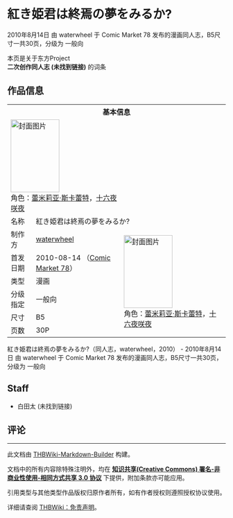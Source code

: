 # 紅き姫君は終焉の夢をみるか?

<!-- source html: G:\repos\THBWiki-Markdown-Builder\THBWikiMarkdown\Temp\main\2\24\ns0%3A%E7%B4%85%E3%81%8D%E5%A7%AB%E5%90%9B%E3%81%AF%E7%B5%82%E7%84%89%E3%81%AE%E5%A4%A2%E3%82%92%E3%81%BF%E3%82%8B%E3%81%8B%3F.html -->

2010年8月14日 由 waterwheel 于 Comic Market 78 发布的漫画同人志，B5尺寸一共30页，分级为 一般向

本页是关于东方Project  
 **二次创作同人志 (未找到链接)** 的词条

## 作品信息

<table><tbody><tr><th colspan="3">基本信息</th></tr><tr><td class="cover-artwork-mobile" colspan="2"><a href="./文件-紅き姫君は終焉の夢をみるか-封面.jpg.md" class="image" title="封面图片"><img alt="封面图片" src="https://upload.thwiki.cc/thumb/8/82/%E7%B4%85%E3%81%8D%E5%A7%AB%E5%90%9B%E3%81%AF%E7%B5%82%E7%84%89%E3%81%AE%E5%A4%A2%E3%82%92%E3%81%BF%E3%82%8B%E3%81%8B%3F%E5%B0%81%E9%9D%A2.jpg/112px-%E7%B4%85%E3%81%8D%E5%A7%AB%E5%90%9B%E3%81%AF%E7%B5%82%E7%84%89%E3%81%AE%E5%A4%A2%E3%82%92%E3%81%BF%E3%82%8B%E3%81%8B%3F%E5%B0%81%E9%9D%A2.jpg" decoding="async" loading="lazy" width="112" height="168" srcset="https://upload.thwiki.cc/thumb/8/82/%E7%B4%85%E3%81%8D%E5%A7%AB%E5%90%9B%E3%81%AF%E7%B5%82%E7%84%89%E3%81%AE%E5%A4%A2%E3%82%92%E3%81%BF%E3%82%8B%E3%81%8B%3F%E5%B0%81%E9%9D%A2.jpg/168px-%E7%B4%85%E3%81%8D%E5%A7%AB%E5%90%9B%E3%81%AF%E7%B5%82%E7%84%89%E3%81%AE%E5%A4%A2%E3%82%92%E3%81%BF%E3%82%8B%E3%81%8B%3F%E5%B0%81%E9%9D%A2.jpg 1.5x, https://upload.thwiki.cc/thumb/8/82/%E7%B4%85%E3%81%8D%E5%A7%AB%E5%90%9B%E3%81%AF%E7%B5%82%E7%84%89%E3%81%AE%E5%A4%A2%E3%82%92%E3%81%BF%E3%82%8B%E3%81%8B%3F%E5%B0%81%E9%9D%A2.jpg/224px-%E7%B4%85%E3%81%8D%E5%A7%AB%E5%90%9B%E3%81%AF%E7%B5%82%E7%84%89%E3%81%AE%E5%A4%A2%E3%82%92%E3%81%BF%E3%82%8B%E3%81%8B%3F%E5%B0%81%E9%9D%A2.jpg 2x" data-file-width="1172" data-file-height="1758"></a><div class="cover-char">角色：<a href="./蕾米莉亚·斯卡蕾特.md" title="蕾米莉亚·斯卡蕾特">蕾米莉亚·斯卡蕾特</a>，<a href="/%E5%8D%81%E5%85%AD%E5%A4%9C%E5%92%B2%E5%A4%9C" title="十六夜咲夜">十六夜咲夜</a></div></td>
</tr><tr><td class="label">名称</td><td colspan="2"> 紅き姫君は終焉の夢をみるか? </td></tr><tr><td class="label">制作方</td><td><a href="./waterwheel.md" title="waterwheel">waterwheel</a></td><td class="cover-artwork" rowspan="6" style="min-width:168px;"><a href="./文件-紅き姫君は終焉の夢をみるか-封面.jpg.md" class="image" title="封面图片"><img alt="封面图片" src="https://upload.thwiki.cc/thumb/8/82/%E7%B4%85%E3%81%8D%E5%A7%AB%E5%90%9B%E3%81%AF%E7%B5%82%E7%84%89%E3%81%AE%E5%A4%A2%E3%82%92%E3%81%BF%E3%82%8B%E3%81%8B%3F%E5%B0%81%E9%9D%A2.jpg/112px-%E7%B4%85%E3%81%8D%E5%A7%AB%E5%90%9B%E3%81%AF%E7%B5%82%E7%84%89%E3%81%AE%E5%A4%A2%E3%82%92%E3%81%BF%E3%82%8B%E3%81%8B%3F%E5%B0%81%E9%9D%A2.jpg" decoding="async" loading="lazy" width="112" height="168" srcset="https://upload.thwiki.cc/thumb/8/82/%E7%B4%85%E3%81%8D%E5%A7%AB%E5%90%9B%E3%81%AF%E7%B5%82%E7%84%89%E3%81%AE%E5%A4%A2%E3%82%92%E3%81%BF%E3%82%8B%E3%81%8B%3F%E5%B0%81%E9%9D%A2.jpg/168px-%E7%B4%85%E3%81%8D%E5%A7%AB%E5%90%9B%E3%81%AF%E7%B5%82%E7%84%89%E3%81%AE%E5%A4%A2%E3%82%92%E3%81%BF%E3%82%8B%E3%81%8B%3F%E5%B0%81%E9%9D%A2.jpg 1.5x, https://upload.thwiki.cc/thumb/8/82/%E7%B4%85%E3%81%8D%E5%A7%AB%E5%90%9B%E3%81%AF%E7%B5%82%E7%84%89%E3%81%AE%E5%A4%A2%E3%82%92%E3%81%BF%E3%82%8B%E3%81%8B%3F%E5%B0%81%E9%9D%A2.jpg/224px-%E7%B4%85%E3%81%8D%E5%A7%AB%E5%90%9B%E3%81%AF%E7%B5%82%E7%84%89%E3%81%AE%E5%A4%A2%E3%82%92%E3%81%BF%E3%82%8B%E3%81%8B%3F%E5%B0%81%E9%9D%A2.jpg 2x" data-file-width="1172" data-file-height="1758"></a><div class="cover-char">角色：<a href="./蕾米莉亚·斯卡蕾特.md" title="蕾米莉亚·斯卡蕾特">蕾米莉亚·斯卡蕾特</a>，<a href="/%E5%8D%81%E5%85%AD%E5%A4%9C%E5%92%B2%E5%A4%9C" title="十六夜咲夜">十六夜咲夜</a></div></td>
</tr><tr><td class="label">首发日期</td><td>2010-08-14&#160;（<a href="/展会作品列表?e=Comic+Market%2378">Comic Market 78</a>）</td></tr><tr><td class="label">类型</td><td>漫画</td></tr><tr><td class="label">分级指定</td><td>一般向</td></tr><tr><td class="label">尺寸</td><td>B5</td></tr><tr><td class="label">页数</td><td>30P</td></tr></tbody></table>

紅き姫君は終焉の夢をみるか?（同人志，waterwheel，2010） - 2010年8月14日 由 waterwheel 于 Comic Market 78 发布的漫画同人志，B5尺寸一共30页，分级为 一般向

## Staff
- 白田太 (未找到链接)


## 评论




---

此文档由 [THBWiki-Markdown-Builder](https://github.com/Delsin-Yu/THBWiki-Markdown-Builder) 构建。

文档中的所有内容除特殊注明外，均在 [**知识共享(Creative Commons) 署名-非商业性使用-相同方式共享 3.0 协议**](https://creativecommons.org/licenses/by-sa/3.0/deed.zh-hans) 下提供，附加条款亦可能应用。

引用类型与其他类型作品版权归原作者所有，如有作者授权则遵照授权协议使用。

详细请查阅 [THBWiki：免责声明](https://thbwiki.cc/THBWiki:%E5%85%8D%E8%B4%A3%E5%A3%B0%E6%98%8E)。

